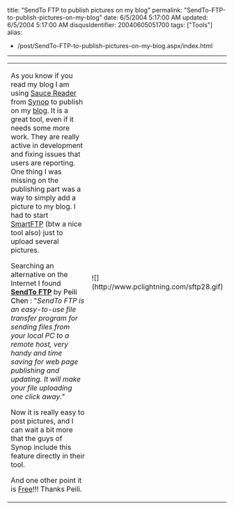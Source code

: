 title: "SendTo FTP to publish pictures on my blog"
permalink: "SendTo-FTP-to-publish-pictures-on-my-blog"
date: 6/5/2004 5:17:00 AM
updated: 6/5/2004 5:17:00 AM
disqusIdentifier: 20040605051700
tags: ["Tools"]
alias:
 - /post/SendTo-FTP-to-publish-pictures-on-my-blog.aspx/index.html
---
<table>
<tbody>
<tr>
<td>


As you know if you read my blog I am using [Sauce Reader](http://www.synop.com/Products/SauceReader/) from [Synop](http://www.synop.com/Products/SauceReader/) to publish on my [blog](http://weblogs.asp.net/lkempe). It is a great tool, even if it needs some more work. They are really active in development and fixing issues that users are reporting. One thing I was missing on the publishing part was a way to simply add a picture to my blog. I had to start [SmartFTP](http://www.smartftp.com/) (btw a nice tool also) just to upload several pictures.
<!-- more -->

Searching an alternative on the Internet I found [<strong>SendTo FTP</strong>](http://www.pclightning.com/sndtoftp.html) by<font color="#800000"> <font color="#000000">Peili Chen </font></font>: "<em>SendTo FTP is an easy-to-use file transfer program for sending files from your local PC to a remote host, very handy and time saving for web page publishing and updating. It will make your file uploading one click away.</em>"

Now it is really easy to post pictures, and I can wait a bit more that the guys of Synop include this feature directly in their tool.

And one other point it is [Free](http://www.pclightning.com/whyfree.html)!!! Thanks Peili.
</td>
<td>![](http://www.pclightning.com/sftp28.gif)</td></tr></tbody></table>
